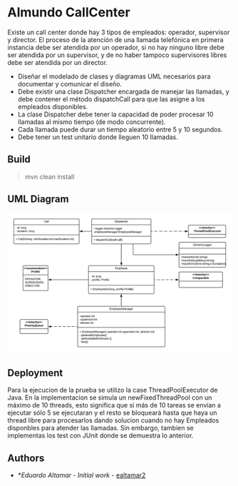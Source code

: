 # Almundo CallCenter

Existe un call center donde hay 3 tipos de empleados: operador, supervisor y director. El proceso de la atención de una llamada telefónica en primera instancia debe ser atendida por un operador, si no hay ninguno libre debe ser atendida por un supervisor, y de no haber tampoco supervisores libres debe ser atendida por un director.

- Diseñar el modelado de clases y diagramas UML necesarios para documentar y comunicar el diseño.
- Debe existir una clase Dispatcher encargada de manejar las llamadas, y debe contener el método dispatchCall para que las asigne a los empleados disponibles.
- La clase Dispatcher debe tener la capacidad de poder procesar 10 llamadas al mismo tiempo (de modo concurrente).
- Cada llamada puede durar un tiempo aleatorio entre 5 y 10 segundos.
- Debe tener un test unitario donde lleguen 10 llamadas.

## Build 

>mvn clean install

## UML Diagram
![Alt text](https://raw.githubusercontent.com/ealtamar2/AlmundoCallCenter/master/DiagramaUMLAlmundo.png?raw=true "Diagrama UML")


## Deployment
 
Para la ejecucion de la prueba se utilizo la case ThreadPoolExecutor de Java. En la implementacion se simula un newFixedThreadPool con un máximo de 10 threads, esto significa que si más de 10 tareas se envían a ejecutar sólo 5 se ejecutaran y el resto se bloqueará hasta que haya un thread libre para procesarlos dando solucion cuando no hay Empleados disponbles para atender las llamadas. Sin embargo, tambien se implementas los test con JUnit donde se demuestra lo anterior.

## Authors

* **Eduardo Altamar* - *Initial work* - [ealtamar2](https://github.com/ealtamar2)
